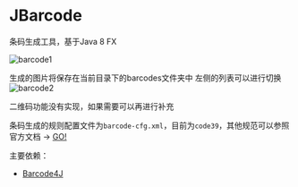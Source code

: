 # JBarcode
条码生成工具，基于Java 8 FX

![barcode1](https://user-images.githubusercontent.com/2569600/33868435-f8cb17aa-df3d-11e7-8ee3-23744cedeb2f.png)

生成的图片将保存在当前目录下的barcodes文件夹中
左侧的列表可以进行切换
![barcode2](https://user-images.githubusercontent.com/2569600/33868436-f8f8f602-df3d-11e7-9ad9-9f1171f100d5.png)

二维码功能没有实现，如果需要可以再进行补充

条码生成的规则配置文件为`barcode-cfg.xml`，目前为`code39`，其他规范可以参照官方文档 -> [GO!](http://barcode4j.sourceforge.net/2.1/barcode-xml.html)

主要依赖：
- [Barcode4J](http://barcode4j.sourceforge.net/)
